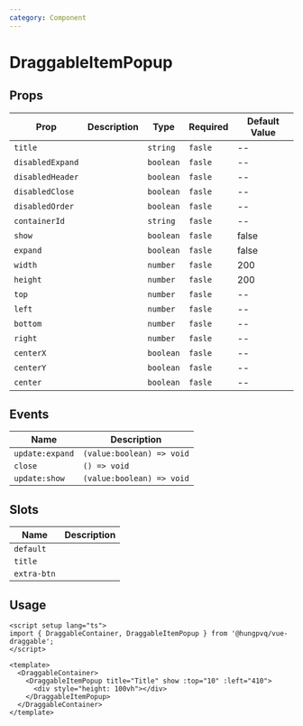 ```yaml
---
category: Component
---
```


# DraggableItemPopup

<FunctionInfo fn="DraggableItemPopup" />

## Props

| Prop             | Description | Type      | Required | Default Value |
| ---------------- | ----------- | --------- | -------- | ------------- |
| `title`          |             | `string`  | `fasle`  | --            |
| `disabledExpand` |             | `boolean` | `fasle`  | --            |
| `disabledHeader` |             | `boolean` | `fasle`  | --            |
| `disabledClose`  |             | `boolean` | `fasle`  | --            |
| `disabledOrder`  |             | `boolean` | `fasle`  | --            |
| `containerId`    |             | `string`  | `fasle`  | --            |
| `show`           |             | `boolean` | `fasle`  | false         |
| `expand`         |             | `boolean` | `fasle`  | false         |
| `width`          |             | `number`  | `fasle`  | 200           |
| `height`         |             | `number`  | `fasle`  | 200           |
| `top`            |             | `number`  | `fasle`  | --            |
| `left`           |             | `number`  | `fasle`  | --            |
| `bottom`         |             | `number`  | `fasle`  | --            |
| `right`          |             | `number`  | `fasle`  | --            |
| `centerX`        |             | `boolean` | `fasle`  | --            |
| `centerY`        |             | `boolean` | `fasle`  | --            |
| `center`         |             | `boolean` | `fasle`  | --            |

## Events

| Name            | Description               |
| --------------- | ------------------------- |
| `update:expand` | `(value:boolean) => void` |
| `close`         | `() => void`              |
| `update:show`   | `(value:boolean) => void` |

## Slots

| Name        | Description |
| ----------- | ----------- |
| `default`   |             |
| `title`     |             |
| `extra-btn` |             |

## Usage

```vue
<script setup lang="ts">
import { DraggableContainer, DraggableItemPopup } from '@hungpvq/vue-draggable';
</script>

<template>
  <DraggableContainer>
    <DraggableItemPopup title="Title" show :top="10" :left="410">
      <div style="height: 100vh"></div>
    </DraggableItemPopup>
  </DraggableContainer>
</template>
```
